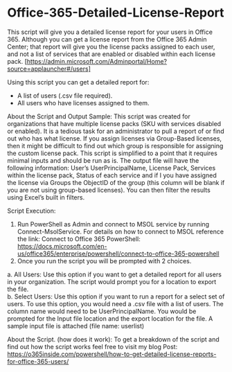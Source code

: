 # Office-365-Detailed-License-Report

This script will give you a detailed license report for your users in Office 365. 
Although you can get a license report from the Office 365 Admin Center; that report will give you the license packs assigned to each user, and not a list of services that are enabled or disabled within each license pack. [https://admin.microsoft.com/Adminportal/Home?source=applauncher#/users]
 
Using this script you can get a detailed report for: 
- A list of users (.csv file required).
- All users who have licenses assigned to them. 

About the Script and Output Sample: 
This script was created for organizations that have multiple license packs (SKU with services disabled or enabled). It is a tedious task for an administrator to pull a report of or find out who has what license. If you assign licenses via Group-Based licenses, then it might be difficult to find out which group is responsible for assigning the custom license pack. 
This script is simplified to a point that it requires minimal inputs and should be run as is. 
The output file will have the following information: User’s UserPrincipalName, License Pack, Services within the license pack, Status of each service and if I you have assigned the license via Groups the ObjectID of the group (this column will be blank if you are not using group-based licenses). You can then filter the results using Excel’s built in filters. 
 

Script Execution: 
1)	Run PowerShell as Admin and connect to MSOL service by running Connect-MsolService. For details on how to connect to MSOL reference the link:  Connect to Office 365 PowerShell: https://docs.microsoft.com/en-us/office365/enterprise/powershell/connect-to-office-365-powershell 
2)	Once you run the script you will be prompted with 2 choices. 

a.	All Users: Use this option if you want to get a detailed report for all users in your organization. The script would prompt you for a location to export the file.  
b.	Select Users: Use this option if you want to run a report for a select set of users. To use this option, you would need a .csv file with a list of users. The column name would need to be UserPrincipalName. You would be prompted for the Input file location and the export location for the file. A sample input file is attached (file name: userlist)


About the Script. (how does it work): 
To get a breakdown of the script and find out how the script works feel free to visit my blog Post: https://o365inside.com/powershell/how-to-get-detailed-license-reports-for-office-365-users/


